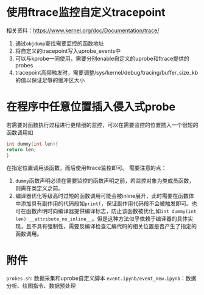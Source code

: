 # 使用ftrace监控自定义tracepoint
相关资料：https://www.kernel.org/doc/Documentation/trace/
1. 通过`objdump`查找需要监控的函数地址
2. 将自定义的tracepoint写入uprobe_events中
3. 可以与kprobe一同使用，需要分别enable自定义的uprobe和ftrace提供的probes
4. tracepoint高频触发时，需要调整/sys/kernel/debug/tracing/buffer_size_kb的值以保证足够的缓冲区大小
# 在程序中任意位置插入侵入式probe
若需要对函数执行过程进行更精细的监控，可以在需要监控的位置插入一个很短的函数调用如
```c
int dummy(int len){
return len;
}
```
在指定位置调用该函数，而后使用ftrace监控即可。
需要注意的点：
1. `dummy`函数声明必须在需要监控的函数声明之前，若监控对象为类成员函数，则需在类定义之前。
2. 编译器优化等级高时过短的函数调用可能会被inline展开，此时需要在函数体中添加具有副作用的代码段如`printf`，保证副作用代码段不会被触发即可。也可在函数声明时向编译器提供编译标志，防止该函数被优化,如`int dummy(int len) __attribute_no_inline__`。但是这种方法似乎依赖于编译器的具体实现，且不具有强制性，需要反编译检查汇编代码的相关位置是否产生了指定的函数调用。
# 附件
`probes.sh`: 数据采集和uprobe自定义脚本
`event.ipynb/event_new.ipynb`：数据分析、绘图指令、数据预处理
